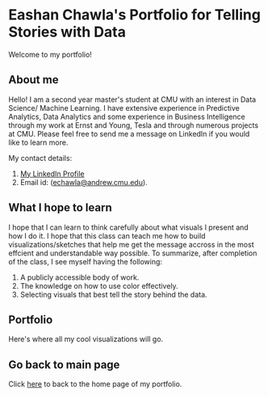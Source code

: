 # Eashan Chawla's Portfolio for Telling Stories with Data

Welcome to my portfolio!

## About me
Hello! I am a second year master's student at CMU with an interest in Data Science/ Machine Learning. I have extensive experience in Predictive Analytics, Data Analytics and some experience in Business Intelligence through my work at Ernst and Young, Tesla and through numerous projects at CMU. Please feel free to send me a message on LinkedIn if you would like to learn more. 

My contact details:
1. [My LinkedIn Profile](https://www.linkedin.com/in/eashanchawla/)
2. Email id: (echawla@andrew.cmu.edu).

## What I hope to learn 
I hope that I can learn to think carefully about what visuals I present and how I do it. I hope that this class can teach me how to build visualizations/sketches that help me get the message accross in the most effcient and understandable way possible. To summarize, after completion of the class, I see myself having the following:
1. A publicly accessible body of work. 
2. The knowledge on how to use color effectively. 
3. Selecting visuals that best tell the story behind the data. 

## Portfolio
Here's where all my cool visualizations will go.

## Go back to main page
Click [here](README.md) to back to the home page of my portfolio.
